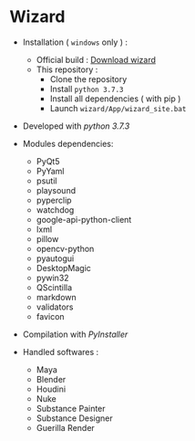 # Wizard

* Installation ( `windows` only ) :
	* Official build : [Download wizard](http://wizard-pipeline-manager.webflow.io/)
	* This repository :
		* Clone the repository
		* Install `python 3.7.3`
		* Install all dependencies ( with pip )
		* Launch `wizard/App/wizard_site.bat`

* Developed with _python 3.7.3_

* Modules dependencies:
	* PyQt5
	* PyYaml
	* psutil
	* playsound
	* pyperclip
	* watchdog
	* google-api-python-client
	* lxml
	* pillow
	* opencv-python
	* pyautogui
	* DesktopMagic
	* pywin32
	* QScintilla
	* markdown
	* validators
	* favicon
	
* Compilation with _PyInstaller_

* Handled softwares :
	* Maya
	* Blender
	* Houdini
	* Nuke
	* Substance Painter
	* Substance Designer
	* Guerilla Render
